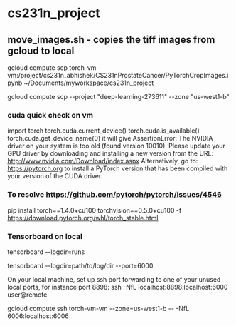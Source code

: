 # cs231n_project


## move_images.sh -  copies the tiff images from gcloud to local

gcloud compute scp torch-vm-vm:/project/cs231n_abhishek/CS231nProstateCancer/PyTorchCropImages.ipynb   ~/Documents/myworkspace/cs231n_project

gcloud  compute scp --project "deep-learning-273611" --zone "us-west1-b" 


### cuda quick check on vm

import torch
torch.cuda.current_device()
torch.cuda.is_available()
torch.cuda.get_device_name(0)
it will give 
AssertionError: 
The NVIDIA driver on your system is too old (found version 10010).
Please update your GPU driver by downloading and installing a new
version from the URL: http://www.nvidia.com/Download/index.aspx
Alternatively, go to: https://pytorch.org to install
a PyTorch version that has been compiled with your version
of the CUDA driver.

### To resolve https://github.com/pytorch/pytorch/issues/4546
pip install torch==1.4.0+cu100 torchvision==0.5.0+cu100 -f https://download.pytorch.org/whl/torch_stable.html


### Tensorboard on local

tensorboard --logdir=runs

tensorboard --logdir=path/to/log/dir --port=6000

On your local machine, set up ssh port forwarding to one of your unused local ports, for instance port 8898: 
ssh -NfL localhost:8898:localhost:6000 user@remote


gcloud compute ssh torch-vm-vm --zone=us-west1-b -- -NfL 6006:localhost:6006